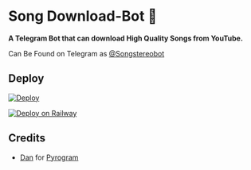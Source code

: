 # Song Download-Bot 🎵

<b>A Telegram Bot that can download High Quality Songs from YouTube.</b>

Can Be Found on Telegram as [@Songstereobot](http://t.me/Songstereobot)

## Deploy

[![Deploy](https://www.herokucdn.com/deploy/button.svg)](https://heroku.com/deploy)

[![Deploy on Railway](https://railway.app/button.svg)](https://railway.app/new/template?template=https%3A%2F%2Fgithub.com%2Fme-piro-786%2FSongDL-Bot&envs=BOT_TOKEN&optionalEnvs=BOT_TOKENDesc=Bot+Token+from+%40BotFather)

## Credits
- [Dan](https://github.com/delivrance) for [Pyrogram](https://github.com/pyrogram/pyrogram)
